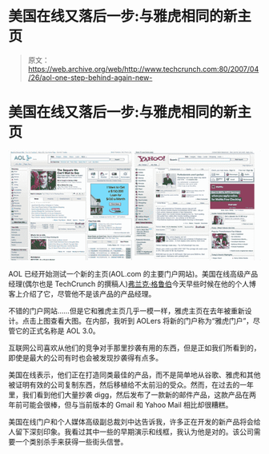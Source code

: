 # 美国在线又落后一步:与雅虎相同的新主页

> 原文：<https://web.archive.org/web/http://www.techcrunch.com:80/2007/04/26/aol-one-step-behind-again-new->

# 美国在线又落后一步:与雅虎相同的新主页

[![](img/11f152c4420ece639ff3eb2075e1e249.png)](https://web.archive.org/web/20210211080940/https://beta.techcrunch.com/wp-content/uploads/2007/04/aolyahoob.png)

AOL 已经开始测试一个新的主页(AOL.com 的主要门户网站)。美国在线高级产品经理(偶尔也是 TechCrunch 的撰稿人)[弗兰克·格鲁伯](https://web.archive.org/web/20210211080940/http://www.somewhatfrank.com/2007/04/aol_launches_in.html)今天早些时候在他的个人博客上介绍了它，尽管他不是该产品的产品经理。

不错的门户网站……但是它和雅虎主页几乎一模一样，雅虎主页在去年被重新设计。点击上图查看大图。在内部，我听到 AOLers 将新的门户称为“雅虎门户”，尽管它的正式名称是 AOL 3.0。

互联网公司喜欢从他们的竞争对手那里抄袭有用的东西，但是正如我们所看到的，即使是最大的公司有时也会被发现抄袭得有点多。

美国在线表示，他们正在打造同类最佳的产品，而不是简单地从谷歌、雅虎和其他被证明有效的公司复制东西，然后移植给不太前沿的受众。然而，在过去的一年里，我们看到他们大量抄袭 digg，然后发布了一款新的邮件产品，这款产品在两年前可能会很棒，但与当前版本的 Gmail 和 Yahoo Mail 相比却很糟糕。

美国在线门户和个人媒体高级副总裁刘中达告诉我，许多正在开发的新产品将会给人留下深刻印象。我看过其中一些的早期演示和线框，我认为他是对的。该公司需要一个类别杀手来获得一些街头信誉。